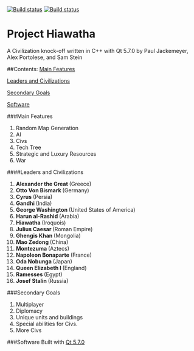 [![Build status](https://ci.appveyor.com/api/projects/status/rtbp4acd1gwb92ht/branch/master?svg=true&passingText=Master%20-%20OK&failingText=Master%20-%20Failed)](https://ci.appveyor.com/project/Alex-BusNet/projecthiawatha/branch/master)
[![Build status](https://ci.appveyor.com/api/projects/status/rtbp4acd1gwb92ht/branch/master?svg=true&passingText=Dev-Unstable%20-%20OK&failingText=Dev-Unstable%20-%20Failed)](https://ci.appveyor.com/project/Alex-BusNet/projecthiawatha/branch/Dev-Unstable)
# Project Hiawatha
A Civilization knock-off written in C++ with Qt 5.7.0 by Paul Jackemeyer, Alex Portolese, and Sam Stein

##Contents:
[Main Features](#main-features)

[Leaders and Civilizations](#leaders-and-civilizations)

[Secondary Goals](#secondary-goals)

[Software](#software)

###Main Features

1. Random Map Generation
2. AI
3. Civs
4. Tech Tree
5. Strategic and Luxury Resources
6. War

####Leaders and Civilizations

1. <b> Alexander the Great </b>(Greece)
2. <b> Otto Von Bismark </b>(Germany)
3. <b> Cyrus </b>(Persia)
4. <b> Gandhi </b>(India)
5. <b> George Washington </b>(United States of America)
6. <b> Harun al-Rashid </b>(Arabia)
7. <b> Hiawatha </b>(Iroquois)
8. <b> Julius Caesar </b>(Roman Empire)
9. <b> Ghengis Khan </b>(Mongolia)
10. <b> Mao Zedong </b>(China)
11. <b> Montezuma </b>(Aztecs)
12. <b> Napoleon Bonaparte </b>(France)
13. <b> Oda Nobunga </b>(Japan)
14. <b> Queen Elizabeth I </b>(England)
15. <b> Ramesses </b>(Egypt)
16. <b> Josef Stalin </b>(Russia)

###Secondary Goals

1. Multiplayer
2. Diplomacy
3. Unique units and buildings
4. Special abilities for Civs.
5. More Civs

###Software
Built with [Qt 5.7.0](https://www.qt.io/download-open-source/)
